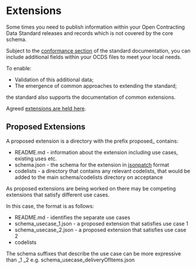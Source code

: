 # Extensions

Some times you need to publish information within your Open Contracting Data Standard releases and records which is not covered by the core schema.

Subject to the [conformance section](http://ocds.open-contracting.org/standard/r/1__0__RC/en/key_concepts/conformance_and_extensions/) of the standard documentation, you can include additional fields within your OCDS files to meet your local needs.

To enable:

* Validation of this additional data;
* The emergence of common approaches to extending the standard;

the standard also supports the documentation of common extensions.

Agreed [extensions are held here](https://github.com/open-contracting/standard/tree/master/standard/schema/extensions).

## Proposed Extensions

A proposed extension is a directory with the prefix proposed_ contains:
* README.md - information about the extension including use cases, existing uses etc.
* schema.json - the schema for the extension in [jsonpatch](http://jsonpatch.com) format
* codelists - a directory that contains any relevant codelists, that would be added to the main schema/codelists directory on acceptance

As proposed extensions are being worked on there may be competing extensions that satisfy different use cases.

In this case, the format is as follows:
* README.md - identifies the separate use cases
* schema_usecase_1.json - a proposed extension that satisfies use case 1
* schema_usecase_2.json - a proposed extension that satisfies use case 2
* codelists

The schema suffixes that describe the use case can be more expressive than _1 _2
e.g. schema_usecase_deliveryOfItems.json


